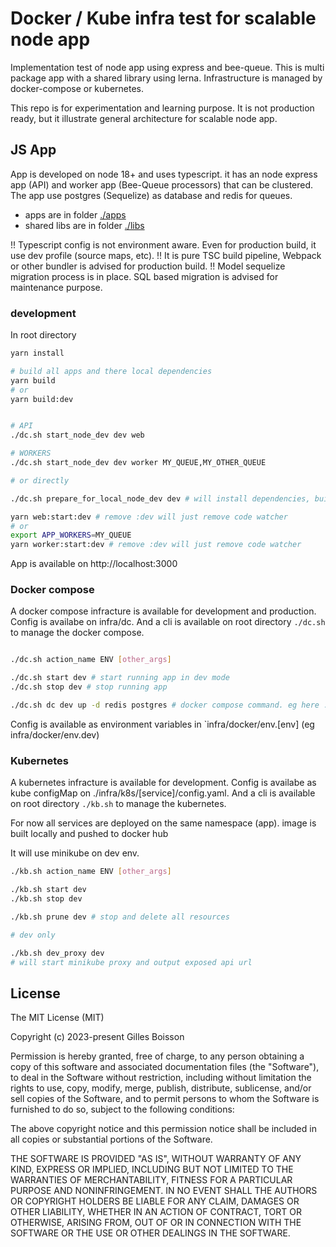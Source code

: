 # Docker / Kube infra test for scalable node app

Implementation test of node app using express and bee-queue. This is multi package app with a shared library using lerna.
Infrastructure is managed by docker-compose or kubernetes.

This repo is for experimentation and learning purpose. It is not production ready, but it illustrate general architecture for scalable node app.

## JS App

App is developed on node 18+ and uses typescript. it has an node express app (API) and worker app (Bee-Queue processors) that can be clustered. The app use postgres (Sequelize) as database and redis for queues. 

- apps are in folder [./apps](./apps)
- shared libs are in folder [./libs](./libs)

!! Typescript config is not environment aware. Even for production build, it use dev profile (source maps, etc). 
!! It is pure TSC build pipeline, Webpack or other bundler is advised for production build.
!! Model sequelize migration process is in place. SQL based migration is advised for maintenance purpose.

### development

In root directory

```bash
yarn install

# build all apps and there local dependencies
yarn build
# or
yarn build:dev


# API
./dc.sh start_node_dev dev web

# WORKERS
./dc.sh start_node_dev dev worker MY_QUEUE,MY_OTHER_QUEUE

# or directly

./dc.sh prepare_for_local_node_dev dev # will install dependencies, build, setup env and start redis and postgres

yarn web:start:dev # remove :dev will just remove code watcher
# or
export APP_WORKERS=MY_QUEUE
yarn worker:start:dev # remove :dev will just remove code watcher


```
App is available on http://localhost:3000



### Docker compose

A docker compose infracture is available for development and production. Config is availabe on infra/dc. And a cli is available on root directory `./dc.sh` to manage the docker compose.

```bash

./dc.sh action_name ENV [other_args] 

./dc.sh start dev # start running app in dev mode
./dc.sh stop dev # stop running app 

./dc.sh dc dev up -d redis postgres # docker compose command. eg here : docker compose up -d redis postgres
```

Config is available as environment variables in `infra/docker/env.[env] (eg infra/docker/env.dev)

### Kubernetes

A kubernetes infracture is available for development. Config is availabe as kube configMap on ./infra/k8s/[service]/config.yaml. And a cli is available on root directory `./kb.sh` to manage the kubernetes.

For now all services are deployed on the same namespace (app). image is built locally and pushed to docker hub

It will use minikube on dev env.

```bash
./kb.sh action_name ENV [other_args]

./kb.sh start dev
./kb.sh stop dev

./kb.sh prune dev # stop and delete all resources

# dev only 

./kb.sh dev_proxy dev
# will start minikube proxy and output exposed api url
```

## License
The MIT License (MIT)

Copyright (c) 2023-present Gilles Boisson

Permission is hereby granted, free of charge, to any person obtaining a copy of this software and associated documentation files (the "Software"), to deal in the Software without restriction, including without limitation the rights to use, copy, modify, merge, publish, distribute, sublicense, and/or sell copies of the Software, and to permit persons to whom the Software is furnished to do so, subject to the following conditions:

The above copyright notice and this permission notice shall be included in all copies or substantial portions of the Software.

THE SOFTWARE IS PROVIDED "AS IS", WITHOUT WARRANTY OF ANY KIND, EXPRESS OR IMPLIED, INCLUDING BUT NOT LIMITED TO THE WARRANTIES OF MERCHANTABILITY, FITNESS FOR A PARTICULAR PURPOSE AND NONINFRINGEMENT. IN NO EVENT SHALL THE AUTHORS OR COPYRIGHT HOLDERS BE LIABLE FOR ANY CLAIM, DAMAGES OR OTHER LIABILITY, WHETHER IN AN ACTION OF CONTRACT, TORT OR OTHERWISE, ARISING FROM, OUT OF OR IN CONNECTION WITH THE SOFTWARE OR THE USE OR OTHER DEALINGS IN THE SOFTWARE.